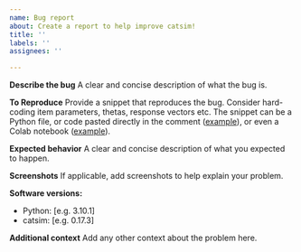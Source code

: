 ```yaml
---
name: Bug report
about: Create a report to help improve catsim!
title: ''
labels: ''
assignees: ''

---
```


**Describe the bug**
A clear and concise description of what the bug is.

**To Reproduce**
Provide a snippet that reproduces the bug. Consider hard-coding item parameters, thetas, response vectors etc. The snippet can be a Python file, or code pasted directly in the comment ([example](https://github.com/douglasrizzo/catsim/issues/30)), or even a Colab notebook ([example](https://colab.research.google.com/drive/1vhH_X4vUdKfHvTx3LqVrRs-shAeHPsOF)).

**Expected behavior**
A clear and concise description of what you expected to happen.

**Screenshots**
If applicable, add screenshots to help explain your problem.

**Software versions:**
 - Python: [e.g. 3.10.1]
 - catsim: [e.g. 0.17.3]

**Additional context**
Add any other context about the problem here.
